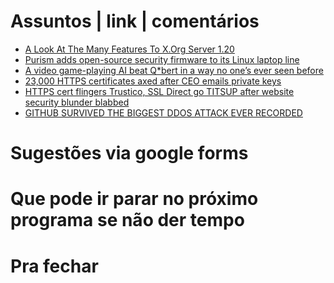 Assuntos | link | comentários
=============================
* [A Look At The Many Features To X.Org Server 1.20](https://www.phoronix.com/scan.php?page=news_item&px=X.Org-Server-1.20-Features)
* [Purism adds open-source security firmware to its Linux laptop line](http://www.zdnet.com/article/purism-adds-open-source-security-firmware-to-its-linux-laptop-line/)
* [A video game-playing AI beat Q*bert in a way no one’s ever seen before](https://www.theverge.com/tldr/2018/2/28/17062338/ai-agent-atari-q-bert-cracked-bug-cheat)
* [23,000 HTTPS certificates axed after CEO emails private keys](https://arstechnica.com/information-technology/2018/03/23000-https-certificates-axed-after-ceo-e-mails-private-keys/)
* [HTTPS cert flingers Trustico, SSL Direct go TITSUP after website security blunder blabbed](https://www.theregister.co.uk/2018/03/01/trustico_website_offline/)
* [GITHUB SURVIVED THE BIGGEST DDOS ATTACK EVER RECORDED](https://www.wired.com/story/github-ddos-memcached/)

Sugestões via google forms
==========================

Que pode ir parar no próximo programa se não der tempo
=======================================================

Pra fechar
==========

